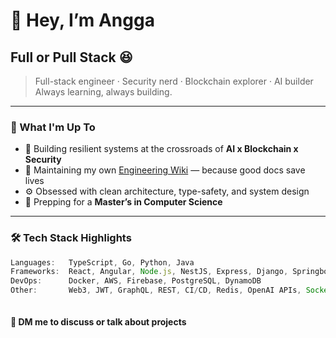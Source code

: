 # 👋 Hey, I’m Angga
## Full or Pull Stack 😆

> Full-stack engineer · Security nerd · Blockchain explorer · AI builder  
> Always learning, always building.

---

### 🚧 What I'm Up To

- 🔐 Building resilient systems at the crossroads of **AI x Blockchain x Security**
- 🧠 Maintaining my own [Engineering Wiki](#) — because good docs save lives
- ⚙️ Obsessed with clean architecture, type-safety, and system design
- 🎯 Prepping for a **Master’s in Computer Science**

---

### 🛠️ Tech Stack Highlights

```ts
Languages:   TypeScript, Go, Python, Java
Frameworks:  React, Angular, Node.js, NestJS, Express, Django, Springboot
DevOps:      Docker, AWS, Firebase, PostgreSQL, DynamoDB  
Other:       Web3, JWT, GraphQL, REST, CI/CD, Redis, OpenAI APIs, Socket.io



```

#### 📨 DM me to discuss or talk about projects
